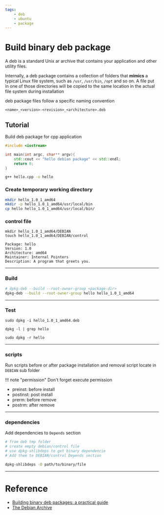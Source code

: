 ```yaml
---
tags:
    - deb
    - ubuntu
    - package
---
```

# Build binary deb package
A deb is a standard Unix ar archive that contains your application and other utility files.


Internally, a deb package contains a collection of folders that **mimics** a typical Linux file system, such as `/usr`, `/usr/bin`, `/opt` and so on. A file put in one of those directories will be copied to the same location in the actual file system during installation

deb package files follow a specific naming convention

```
<name>_<version>-<revision>_<architecture>.deb
```


## Tutorial

Build deb package for cpp application
 

```cpp title="app"
#include <iostream>

int main(int argc, char** argv){
    std::cout << "hello debian package" << std::endl;
    return 0;
}
```

```bash title="build"
g++ hello.cpp -o hello
```

### Create temporary working directory

```bash 
mkdir hello_1.0_1_amd64
mkdir -p hello_1.0_1_amd64/usr/local/bin
cp hello hello_1.0_1_amd64/usr/local/bin/
```

### control file
```
mkdir hello_1.0_1_amd64/DEBIAN
touch hello_1.0_1_amd64/DEBIAN/control
```

```title="DEBIAN/control"
Package: hello
Version: 1.0
Architecture: amd64
Maintainer: Internal Pointers 
Description: A program that greets you.

```

---

### Build

```bash
# dpkg-deb --build --root-owner-group <package-dir>
dpkg-deb --build --root-owner-group hello hello_1.0_1_amd64
```

---

### Test

```
sudo dpkg -i hello_1.0_1_amd64.deb 
```

```
dpkg -l | grep hello
```

```
sudo dpkg -r hello
```

---

### scripts

Run scripts before or after package installation and removal
script locate in `DEBIAN` sub folder

!!! note "permission"
    Don't forget execute permission

- preinst: before install
- postinst: post install
- prerm: before remove
- postrm: after remove
     
---

### dependencies

Add dependencies to `Depends` section

```bash
# from deb tmp folder
# create empty debian/control file
# use dpkg-shlibdeps to get binary dependencie
# Add them to DEBIAN/control Depends section

dpkg-shlibdeps -O path/to/binary/file
```

---

# Reference
- [Building binary deb packages: a practical guide](https://www.internalpointers.com/post/build-binary-deb-package-practical-guide)
- [The Debian Archive](https://www.debian.org/doc/debian-policy/ch-archive.html#s-subsections)
